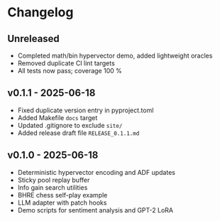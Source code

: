 # Changelog
## Unreleased
* Completed math/bin hypervector demo, added lightweight oracles
* Removed duplicate CI lint targets
* All tests now pass; coverage 100 %
## v0.1.1 - 2025-06-18
- Fixed duplicate version entry in pyproject.toml
- Added Makefile `docs` target
- Updated .gitignore to exclude `site/`
- Added release draft file `RELEASE_0.1.1.md`

## v0.1.0 - 2025-06-18
- Deterministic hypervector encoding and ADF updates
- Sticky pool replay buffer
- Info gain search utilities
- BHRE chess self-play example
- LLM adapter with patch hooks
- Demo scripts for sentiment analysis and GPT-2 LoRA
